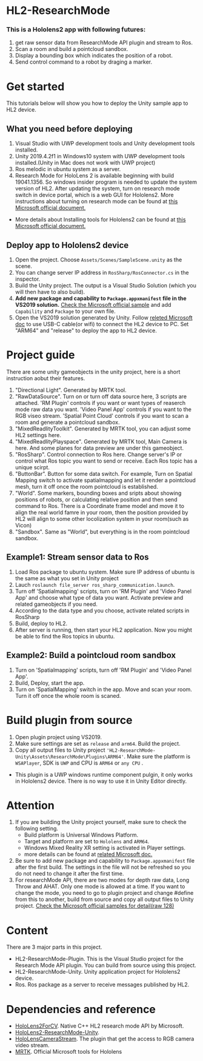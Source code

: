 # HL2-ResearchMode
### This is a Hololens2 app with following futures:
1. get raw sensor data from ResearchMode API plugin and stream to Ros.
2. Scan a room and build a pointcloud sandbox.
3. Display a bounding box which indicates the position of a robot.
4. Send control command to a robot by draging a marker.

# Get started
This tutorials below will show you how to deploy the Unity sample app to HL2 device.

## What you need before deploying
1. Visual Studio with UWP development tools and Unity development tools installed.
2. Unity 2019.4.2f1 in Windows10 system with UWP development tools installed.(Unity in Mac does not work with UWP project)
3. Ros melodic in ubuntu system as a server.
4. Research Mode for HoloLens 2 is available beginning with build 19041.1356. So windows insider program is needed to update the system version of HL2. After updating the system, turn on research mode switch in device portal, which is a web GUI for Hololens2. More instructions about turning on research mode can be found at [this Microsoft official document.](https://docs.microsoft.com/en-us/windows/mixed-reality/develop/platform-capabilities-and-apis/research-mode) 
* More details about Installing tools for Hololens2 can be found at [this Microsoft official document.](https://docs.microsoft.com/en-us/windows/mixed-reality/develop/install-the-tools?tabs=unity)

## Deploy app to Hololens2 device
1. Open the project. Choose `Assets/Scenes/SampleScene.unity` as the scene.
2. You can change server IP address  in `RosSharp/RosConnector.cs` in the inspector. 
2. Build the Unity project. The output is a Visual Studio Solution (which you will then have to also build).
3. **Add new package and capability to `Package.appxmanifest` file in the VS2019 solution.** [Check the Microsoft official sample](https://github.com/microsoft/HoloLens2ForCV/blob/main/Samples/SensorVisualization/SensorVisualization/Package.appxmanifest) and add `Capability` and `Package` to your own file.  
4. Open the VS2019 solution generated by Unity. Follow [releted Microsoft doc](https://docs.microsoft.com/en-us/windows/mixed-reality/develop/platform-capabilities-and-apis/using-visual-studio) to use USB-C cable(or wifi) to connect the HL2 device to PC. Set "ARM64" and "release" to deploy the app to HL2 device. 

# Project guide
There are some unity gameobjects in the unity project, here is a short instruction aobut their features.
1. "Directional Light". Generated by MRTK tool.
2. "RawDataSource". Turn on or turn off data source here, 3 scripts are attached. 'RM Plugin' controls if you want or want types of reaserch mode raw data you want. 'Video Panel App' controls if you want to the RGB viseo stream. 'Spatial Point Cloud' controls if you want to scan a room and generate a pointcloud sandbox.
3. "MixedReadlityToolkit". Generated by MRTK tool, you can adjust some HL2 settings here.
4. "MixedReadlityPlayspace". Generated by MRTK tool, Main Camera is here. And some planes for data preview are under this gameobject. 
5. "RosSharp". Control connection to Ros here. Change server's IP or control what Ros topic you want to send or receive. Each Ros topic has a unique scirpt. 
6. "ButtonBar". Button for some data switch. For example, Turn on Spatial Mapping switch to activate spatialmapping and let it render a pointcloud mesh, turn it off once the room pointcloud is established. 
7. "World". Some markers, bounding boxes and sripts about showing positions of robots, or calculating relative position and then send command to Ros. There is a Coordinate frame model and move it to align the real world famre in your room, then the position provided by HL2 will align to some other locolization system in your room(such as Vicon)
8. "Sandbox". Same as "World", but everything is in the room pointcloud sandbox.
## Example1: Stream sensor data to Ros
1. Load Ros package to ubuntu system. Make sure IP address of ubuntu is the same as what you set in Unity project
2. Lauch `roslaunch file_server ros_sharp_communication.launch`.
3. Turn off 'Spatialmapping' scripts, turn on 'RM Plugin' and 'Video Panel App' and choose what type of data you want. Activate preview and related gameobjects if you need.
4. According to the data type and you choose, activate related scripts in RosSharp
5. Build, deploy to HL2.
6. After server is running, then start your HL2 application. Now you might be able to find the Ros topics in ubuntu.
## Example2: Build a pointcloud room sandbox
1. Turn on 'Spatialmapping' scripts, turn off 'RM Plugin' and 'Video Panel App'.
2. Build, Deploy, start the app.
3. Turn on 'SpatialMapping' switch in the app. Move and scan your room. Turn it off once the whole room is scaned.

# Build plugin from source
1. Open plugin project using VS2019.
2. Make sure settings are set as `release` and `arm64`. Build the project.
3. Copy all output files to Unity project `'HL2-ResearchMode-Unity\Assets\ResearchMode\Plugins\ARM64'`. Make sure the platform is `WSAPlayer`, SDK is `UWP` and CPU is `ARM64` or `any CPU` .
* This plugin is a UWP windows runtime component pulgin, it only works in Hololens2 device. There is no way to use it in Unity Editor directly.

# Attention
1. If you are building the Unity project yourself, make sure to check the following setting.
   * Build platform is Universal Windows Platform.
   * Target and platform are set to `Hololens` and `ARM64`.
   * Windows Mixed Reality XR setting is activated in Player settings.
   * more details can be found at [related Microsoft doc.](https://docs.microsoft.com/en-us/windows/mixed-reality/develop/unity/configure-unity-project)
2. Be sure to add new package and capability to `Package.appxmanifest` file after the first build. The settings in the file will not be refreshed so you do not need to change it after the first time.
3. For researchMode API, there are two modes for depth raw data, Long Throw and AHAT. Only one mode is allowed at a time. If you want to change the mode, you need to go to plugin project and change #define from this to another, build from source and copy all output files to Unity project. [Check the Microsoft official samples for detail(raw 128)](https://github.com/microsoft/HoloLens2ForCV/blob/main/Samples/SensorVisualization/SensorVisualization/SensorVisualizationScenario.cpp)

# Content
There are 3 major parts in this project.
* HL2-ResearchMode-Plugin. This is the Visual Studio project for the Research Mode API plugin. You can build from source using this project.
* HL2-ResearchMode-Unity. Unity application project for Hololens2 device.
* Ros. Ros package as a server to receive messages published by HL2.

# Dependencies and reference
* [HoloLens2ForCV](https://github.com/microsoft/HoloLens2ForCV). Native C++ HL2 research mode API by Microsoft.
* [HoloLens2-ResearchMode-Unity](https://github.com/petergu684/HoloLens2-ResearchMode-Unity). 
* [HoloLensCameraStream](https://github.com/VulcanTechnologies/HoloLensCameraStream). The plugin that get the access to RGB camera video stream.
* [MRTK](https://github.com/microsoft/MixedRealityToolkit-Unity). Official Microsoft tools for Hololens

